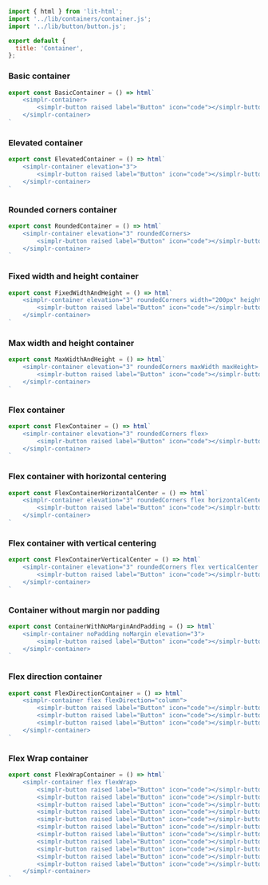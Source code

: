 ```js script
import { html } from 'lit-html';
import '../lib/containers/container.js';
import '../lib/button/button.js';

export default {
  title: 'Container',
};
```

### Basic container

```js preview-story
export const BasicContainer = () => html`
    <simplr-container>
        <simplr-button raised label="Button" icon="code"></simplr-button>
    </simplr-container>
`
```

### Elevated container

```js preview-story
export const ElevatedContainer = () => html`
    <simplr-container elevation="3">
        <simplr-button raised label="Button" icon="code"></simplr-button>
    </simplr-container>
`
```

### Rounded corners container

```js preview-story
export const RoundedContainer = () => html`
    <simplr-container elevation="3" roundedCorners>
        <simplr-button raised label="Button" icon="code"></simplr-button>
    </simplr-container>
`
```

### Fixed width and height container

```js preview-story
export const FixedWidthAndHeight = () => html`
    <simplr-container elevation="3" roundedCorners width="200px" height="75px">
        <simplr-button raised label="Button" icon="code"></simplr-button>
    </simplr-container>
`
```

### Max width and height container

```js preview-story
export const MaxWidthAndHeight = () => html`
    <simplr-container elevation="3" roundedCorners maxWidth maxHeight>
        <simplr-button raised label="Button" icon="code"></simplr-button>
    </simplr-container>
`
```

### Flex container

```js preview-story
export const FlexContainer = () => html`
    <simplr-container elevation="3" roundedCorners flex>
        <simplr-button raised label="Button" icon="code"></simplr-button>
    </simplr-container>
`
```

### Flex container with horizontal centering

```js preview-story
export const FlexContainerHorizontalCenter = () => html`
    <simplr-container elevation="3" roundedCorners flex horizontalCenter>
        <simplr-button raised label="Button" icon="code"></simplr-button>
    </simplr-container>
`
```

### Flex container with vertical centering

```js preview-story
export const FlexContainerVerticalCenter = () => html`
    <simplr-container elevation="3" roundedCorners flex verticalCenter height="200px">
        <simplr-button raised label="Button" icon="code"></simplr-button>
    </simplr-container>
`
```

### Container without margin nor padding

```js preview-story
export const ContainerWithNoMarginAndPadding = () => html`
    <simplr-container noPadding noMargin elevation="3">
        <simplr-button raised label="Button" icon="code"></simplr-button>
    </simplr-container>
`
```

### Flex direction container

```js preview-story
export const FlexDirectionContainer = () => html`
    <simplr-container flex flexDirection="column">
        <simplr-button raised label="Button" icon="code"></simplr-button>
        <simplr-button raised label="Button" icon="code"></simplr-button>
        <simplr-button raised label="Button" icon="code"></simplr-button>
    </simplr-container>
`
```

### Flex Wrap container

```js preview-story
export const FlexWrapContainer = () => html`
    <simplr-container flex flexWrap>
        <simplr-button raised label="Button" icon="code"></simplr-button>
        <simplr-button raised label="Button" icon="code"></simplr-button>
        <simplr-button raised label="Button" icon="code"></simplr-button>
        <simplr-button raised label="Button" icon="code"></simplr-button>
        <simplr-button raised label="Button" icon="code"></simplr-button>
        <simplr-button raised label="Button" icon="code"></simplr-button>
        <simplr-button raised label="Button" icon="code"></simplr-button>
        <simplr-button raised label="Button" icon="code"></simplr-button>
        <simplr-button raised label="Button" icon="code"></simplr-button>
        <simplr-button raised label="Button" icon="code"></simplr-button>
        <simplr-button raised label="Button" icon="code"></simplr-button>
    </simplr-container>
`
```

